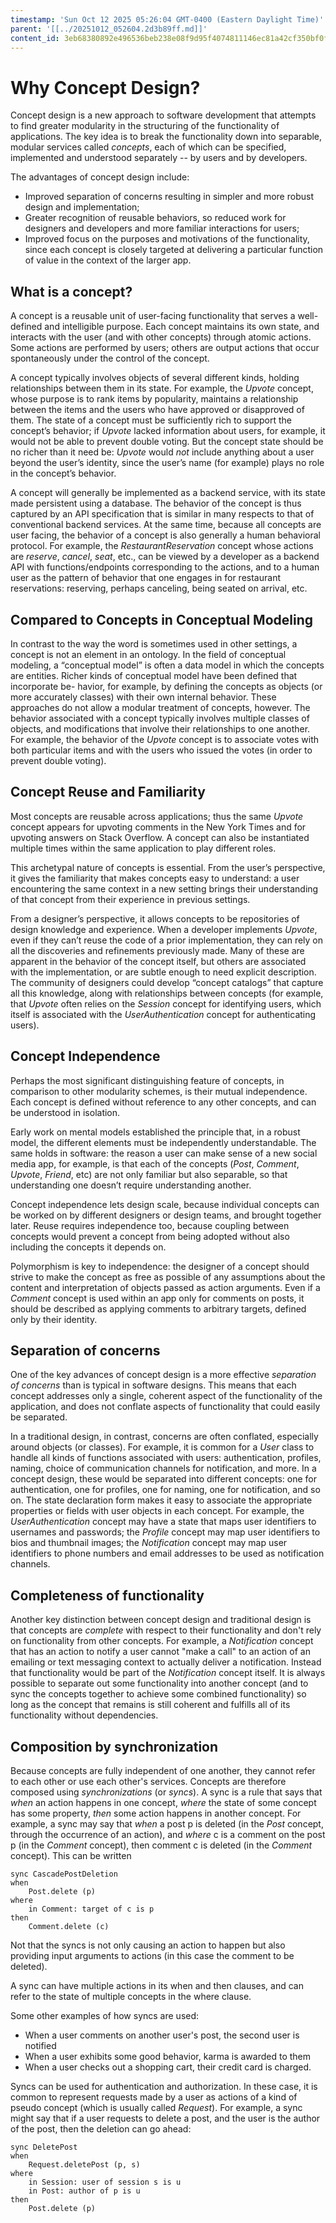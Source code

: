 ```yaml
---
timestamp: 'Sun Oct 12 2025 05:26:04 GMT-0400 (Eastern Daylight Time)'
parent: '[[../20251012_052604.2d3b89ff.md]]'
content_id: 3eb68380892e496536beb238e08f9d95f4074811146ec81a42cf350bf0f286b5
---
```


# Why Concept Design?

Concept design is a new approach to software development that attempts to find greater modularity in the structuring of the functionality of applications. The key idea is to break the functionality down into separable, modular services called *concepts*, each of which can be specified, implemented and understood separately -- by users and by developers.

The advantages of concept design include:

* Improved separation of concerns resulting in simpler and more robust design and implementation;
* Greater recognition of reusable behaviors, so reduced work for designers and developers and more familiar interactions for users;
* Improved focus on the purposes and motivations of the functionality, since each concept is closely targeted at delivering a particular function of value in the context of the larger app.

## What is a concept?

A concept is a reusable unit of user-facing functionality that serves a well-defined and intelligible purpose. Each concept maintains its own state, and interacts with the user (and with other concepts) through atomic actions. Some actions are performed by users; others are output actions that occur spontaneously under the control of the concept.

A concept typically involves objects of several different kinds, holding relationships between them in its state. For example, the *Upvote* concept, whose purpose is to rank items by popularity, maintains a relationship between the items and the users who have approved or disapproved of them. The state of a concept must be sufficiently rich to support the concept’s behavior; if *Upvote* lacked information about users, for example, it would not be able to prevent double voting. But the concept state should be no richer than it need be: *Upvote* would *not* include anything about a user beyond the user’s identity, since the user’s name (for example) plays no role in the concept’s behavior.

A concept will generally be implemented as a backend service, with its state made persistent using a database. The behavior of the concept is thus captured by an API specification that is similar in many respects to that of conventional backend services. At the same time, because all concepts are user facing, the behavior of a concept is also generally a human behavioral protocol. For example, the *RestaurantReservation* concept whose actions are *reserve*, *cancel*, *seat*, etc., can be viewed by a developer as a backend API with functions/endpoints corresponding to the actions, and to a human user as the pattern of behavior that one engages in for restaurant reservations: reserving, perhaps canceling, being seated on arrival, etc.

## Compared to Concepts in Conceptual Modeling

In contrast to the way the word is sometimes used in other settings, a concept is not an element in an ontology. In the field of conceptual modeling, a “conceptual model” is often a data model in which the concepts are entities. Richer kinds of conceptual model have been defined that incorporate be- havior, for example, by defining the concepts as objects (or more accurately classes) with their own internal behavior. These approaches do not allow a modular treatment of concepts, however. The behavior associated with a concept typically involves multiple classes of objects, and modifications that involve their relationships to one another. For example, the behavior of the *Upvote* concept is to associate votes with both particular items and with the users who issued the votes (in order to prevent double voting).

## Concept Reuse and Familiarity

Most concepts are reusable across applications; thus the same *Upvote* concept appears for upvoting comments in the New York Times and for upvoting answers on Stack Overflow. A concept can also be instantiated multiple times within the same application to play different roles.

This archetypal nature of concepts is essential. From the user’s perspective, it gives the familiarity that makes concepts easy to understand: a user encountering the same context in a new setting brings their understanding of that concept from their experience in previous settings.

From a designer’s perspective, it allows concepts to be repositories of design knowledge and experience. When a developer implements *Upvote*, even if they can’t reuse the code of a prior implementation, they can rely on all the discoveries and refinements previously made. Many of these are apparent in the behavior of the concept itself, but others are associated with the implementation, or are subtle enough to need explicit description. The community of designers could develop “concept catalogs” that capture all this knowledge, along with relationships between concepts (for example, that *Upvote* often relies on the *Session* concept for identifying users, which itself is associated with the *UserAuthentication* concept for authenticating users).

## Concept Independence

Perhaps the most significant distinguishing feature of concepts, in comparison to other modularity schemes, is their mutual independence. Each concept is defined without reference to any other concepts, and can be understood in isolation.

Early work on mental models established the principle that, in a robust model, the different elements must be independently understandable. The same holds in software: the reason a user can make sense of a new social media app, for example, is that each of the concepts (*Post*, *Comment*, *Upvote*, *Friend*, etc) are not only familiar but also separable, so that understanding one doesn’t require understanding another.

Concept independence lets design scale, because individual concepts can be worked on by different designers or design teams, and brought together later. Reuse requires independence too, because coupling between concepts would prevent a concept from being adopted without also including the concepts it depends on.

Polymorphism is key to independence: the designer of a concept should strive to make the concept as free as possible of any assumptions about the content and interpretation of objects passed as action arguments. Even if a *Comment* concept is used within an app only for comments on posts, it should be described as applying comments to arbitrary targets, defined only by their identity.

## Separation of concerns

One of the key advances of concept design is a more effective *separation of concerns* than is typical in software designs. This means that each concept addresses only a single, coherent aspect of the functionality of the application, and does not conflate aspects of functionality that could easily be separated.

In a traditional design, in contrast, concerns are often conflated, especially around objects (or classes). For example, it is common for a *User* class to handle all kinds of functions associated with users: authentication, profiles, naming, choice of communication channels for notification, and more. In a concept design, these would be separated into different concepts: one for authentication, one for profiles, one for naming, one for notification, and so on. The state declaration form makes it easy to associate the appropriate properties or fields with user objects in each concept. For example, the *UserAuthentication* concept may have a state that maps user identifiers to usernames and passwords; the *Profile* concept may map user identifiers to bios and thumbnail images; the *Notification* concept may map user identifiers to phone numbers and email addresses to be used as notification channels.

## Completeness of functionality

Another key distinction between concept design and traditional design is that concepts are *complete* with respect to their functionality and don't rely on functionality from other concepts. For example, a *Notification* concept that has an action to notify a user cannot "make a call" to an action of an emailing or text messaging context to actually deliver a notification. Instead that functionality would be part of the *Notification* concept itself. It is always possible to separate out some functionality into another concept (and to sync the concepts together to achieve some combined functionality) so long as the concept that remains is still coherent and fulfills all of its functionality without dependencies.

## Composition by synchronization

Because concepts are fully independent of one another, they cannot refer to each other or use each other's services. Concepts are therefore composed using *synchronizations* (or *syncs*). A sync is a rule that says that *when* an action happens in one concept, *where* the state of some concept has some property, *then* some action happens in another concept. For example, a sync may say that *when* a post p is deleted (in the *Post* concept, through the occurrence of an action), and *where* c is a comment on the post p (in the *Comment* concept), then comment c is deleted (in the *Comment* concept). This can be written

```
sync CascadePostDeletion
when 
	Post.delete (p)
where 
	in Comment: target of c is p
then 
	Comment.delete (c)
```

Not that the syncs is not only causing an action to happen but also providing input arguments to actions (in this case the comment to be deleted).

A sync can have multiple actions in its when and then clauses, and can refer to the state of multiple concepts in the where clause.

Some other examples of how syncs are used:

* When a user comments on another user's post, the second user is notified
* When a user exhibits some good behavior, karma is awarded to them
* When a user checks out a shopping cart, their credit card is charged.

Syncs can be used for authentication and authorization. In these case, it is common to represent requests made by a user as actions of a kind of pseudo concept (which is usually called *Request*). For example, a sync might say that if a user requests to delete a post, and the user is the author of the post, then the deletion can go ahead:

```
sync DeletePost
when 
	Request.deletePost (p, s)
where 
	in Session: user of session s is u
	in Post: author of p is u
then 
	Post.delete (p)
```
